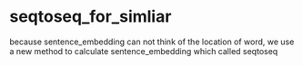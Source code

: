 # seqtoseq_for_simliar
because sentence_embedding can not think of the location of word, we use a new method to calculate sentence_embedding which called seqtoseq 

